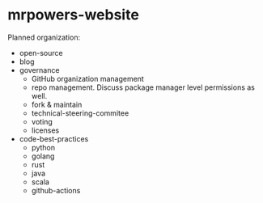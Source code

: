 # mrpowers-website

Planned organization:

* open-source
* blog
* governance
    * GitHub organization management
    * repo management.  Discuss package manager level permissions as well.
    * fork & maintain
    * technical-steering-commitee
    * voting
    * licenses
* code-best-practices
    * python
    * golang
    * rust
    * java
    * scala
    * github-actions
